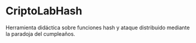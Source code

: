# CriptoLabHash
Herramienta didáctica sobre funciones hash y ataque distribuido mediante la paradoja del cumpleaños.
